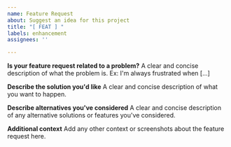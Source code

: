 ```yaml
---
name: Feature Request
about: Suggest an idea for this project
title: "[ FEAT ] "
labels: enhancement
assignees: ''

---
```


**Is your feature request related to a problem?**
A clear and concise description of what the problem is. Ex: I'm always frustrated when [...]

**Describe the solution you'd like**
A clear and concise description of what you want to happen.

**Describe alternatives you've considered**
A clear and concise description of any alternative solutions or features you've considered.

**Additional context**
Add any other context or screenshots about the feature request here.

